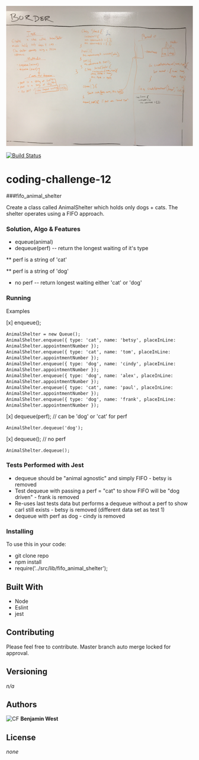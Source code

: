 ![CF](./src/lib/assests/fifo_animal_shelter.JPG) 

[![Build Status](https://travis-ci.com/bgwest/coding-challenges.svg?branch=fifo_animal_shelter)](https://travis-ci.com/bgwest/coding-challenges)

# coding-challenge-12
###fifo_animal_shelter

Create a class called AnimalShelter which holds only dogs + cats. The shelter operates using a FIFO approach.

### Solution, Algo & Features

* equeue(animal) 
* dequeue(perf)  -- return the longest waiting of it's type

** perf is a string of \'cat\' 

** perf is a string of \'dog\' 

* no perf -- return longest waiting either \'cat\' or \'dog\'

### Running

Examples

[x] enqueue();
```
AnimalShelter = new Queue();
AnimalShelter.enqueue({ type: 'cat', name: 'betsy', placeInLine: AnimalShelter.appointmentNumber });
AnimalShelter.enqueue({ type: 'cat', name: 'tom', placeInLine: AnimalShelter.appointmentNumber });
AnimalShelter.enqueue({ type: 'dog', name: 'cindy', placeInLine: AnimalShelter.appointmentNumber });
AnimalShelter.enqueue({ type: 'dog', name: 'alex', placeInLine: AnimalShelter.appointmentNumber });
AnimalShelter.enqueue({ type: 'cat', name: 'paul', placeInLine: AnimalShelter.appointmentNumber });
AnimalShelter.enqueue({ type: 'dog', name: 'frank', placeInLine: AnimalShelter.appointmentNumber });

```

[x] dequeue(perf); // can be 'dog' or 'cat' for perf
```
AnimalShelter.dequeue('dog');

```

[x] dequeue(); // no perf
```
AnimalShelter.dequeue();

```

### Tests Performed with Jest
- dequeue should be "animal agnostic" and simply FIFO - betsy is removed
- Test dequeue with passing a perf = "cat" to show FIFO will be "dog driven" - frank is removed
- Re-uses last tests data but performs a dequeue without a perf to show carl still exists - betsy is removed (different data set as test 1)
- dequeue with perf as dog - cindy is removed

### Installing

To use this in your code:

- git clone repo 
- npm install 
- require('../src/lib/fifo_animal_shelter');

## Built With

* Node
* Eslint
* jest

## Contributing

Please feel free to contribute. Master branch auto merge locked for approval.

## Versioning

*n/a*

## Authors

![CF](http://i.imgur.com/7v5ASc8.png) **Benjamin West** 

## License

*none*
